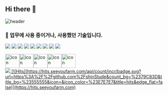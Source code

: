 ## Hi there 👋
![header](https://capsule-render.vercel.app/api?type=waving&color=auto&height=150&section=header&fontSize=30&animation=twinkling&text=안녕하세요%20웹개발자%20신재민입니다.)

### 🌟 업무에 사용 중이거나, 사용했던 기술입니다.
<P>
<img src="https://img.shields.io/badge/Python-3776AB?logo=Pyton">  
<img src="https://img.shields.io/badge/C++-00599C?logo=C++">
<img src="https://img.shields.io/badge/HTML-E34F26?logo=HTML5">
<img src="https://img.shields.io/badge/CSS-1572B6?logo=CSS3">
<img src="https://img.shields.io/badge/JavaScript-F7DF1E?logo=JavaScript">
<img src="https://img.shields.io/badge/Spring-6DB33F?logo=Spring">
<img src="https://img.shields.io/badge/Oracle-F80000?logo=Oracle">
<img src="https://img.shields.io/badge/Intellij-000000?logo=Intellij">
<img src="https://img.shields.io/badge/Elasticsearch-005571?logo=Elasticsearch">
  <div style="display: flex; align-items: flex-start;"><img src="https://techstack-generator.vercel.app/java-icon.svg" alt="icon" width="45" height="45" /><img src="https://techstack-generator.vercel.app/js-icon.svg" alt="icon" width="45" height="45" /><img src="https://techstack-generator.vercel.app/github-icon.svg" alt="icon" width="45" height="45" /><img src="https://techstack-generator.vercel.app/docker-icon.svg" alt="icon" width="45" height="45" /><img src="https://techstack-generator.vercel.app/aws-icon.svg" alt="icon" width="45" height="45" /></div>
  <a href="https://godwebstory.tistory.com"><img src="https://img.shields.io/badge/velog-11B48A?style=flat-square&logo=Vimeo&logoColor=white&link=https://godwebstory.tistory.com"/>
<a href="https://github.com/soyeon207">
[![Hits](https://hits.seeyoufarm.com/api/count/incr/badge.svg?url=https%3A%2F%2Fgithub.com%2FshinStude&count_bg=%2379C83D&title_bg=%23555555&icon=&icon_color=%23E7E7E7&title=hits&edge_flat=false)](https://hits.seeyoufarm.com)
    
  </P>
<!--
**shinStude/shinStude** is a ✨ _special_ ✨ repository because its `README.md` (this file) appears on your GitHub profile.

Here are some ideas to get you started:

- 🔭 I’m currently working on ...
- 🌱 I’m currently learning ...
- 👯 I’m looking to collaborate on ...
- 🤔 I’m looking for help with ...
- 💬 Ask me about ...
- 📫 How to reach me: ...
- 😄 Pronouns: ...
- ⚡ Fun fact: ...
-->

